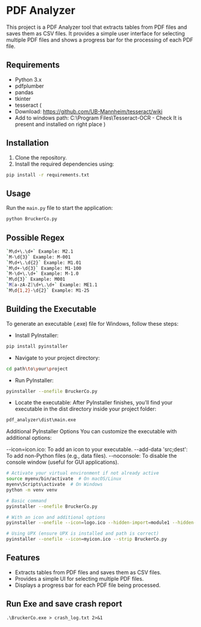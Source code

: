 # PDF Analyzer

This project is a PDF Analyzer tool that extracts tables from PDF files and saves them as CSV files. It provides a simple user interface for selecting multiple PDF files and shows a progress bar for the processing of each PDF file.

## Requirements

- Python 3.x
- pdfplumber
- pandas
- tkinter
- tesseract (
- Download: https://github.com/UB-Mannheim/tesseract/wiki
- Add to windows path: C:\Program Files\Tesseract-OCR -  Check It is present and installed on right place
  )

## Installation

1. Clone the repository.
2. Install the required dependencies using:

```sh
pip install -r requirements.txt
```
 
## Usage

Run the `main.py` file to start the application:

```sh
python BruckerCo.py
```

## Possible Regex

```sh
`M\d+\.\d+` Example: M2.1
`M-\d{3}` Example: M-001
`M\d+\.\d{2}` Example: M1.01
`M\d+-\d{3}` Example: M1-100
`M-\d+\.\d+` Example: M-1.0
`M\d{3}` Example: M001
`M[a-zA-Z]\d+\.\d+` Example: ME1.1
`M\d{1,2}-\d{2}` Example: M1-25
```

## Building the Executable
To generate an executable (.exe) file for Windows, follow these steps:

- Install PyInstaller:
```sh
pip install pyinstaller
```

- Navigate to your project directory:
```sh
cd path\to\your\project
```

- Run PyInstaller:
```sh
pyinstaller --onefile BruckerCo.py
```

- Locate the executable:
After PyInstaller finishes, you'll find your executable in the dist directory inside your project folder:
```sh
pdf_analyzer\dist\main.exe
```

Additional PyInstaller Options
You can customize the executable with additional options:

--icon=icon.ico: To add an icon to your executable.
--add-data 'src;dest': To add non-Python files (e.g., data files).
--noconsole: To disable the console window (useful for GUI applications).

```sh
# Activate your virtual environment if not already active
source myenv/bin/activate  # On macOS/Linux
myenv\Scripts\activate  # On Windows
python -m venv venv

# Basic command
pyinstaller --onefile BruckerCo.py

# With an icon and additional options
pyinstaller --onefile --icon=logo.ico --hidden-import=module1 --hidden-import=module2 BruckerCo.py

# Using UPX (ensure UPX is installed and path is correct)
pyinstaller --onefile --icon=myicon.ico --strip BruckerCo.py
```

## Features

- Extracts tables from PDF files and saves them as CSV files.
- Provides a simple UI for selecting multiple PDF files.
- Displays a progress bar for each PDF file being processed.


## Run Exe and save crash report
`
.\BruckerCo.exe > crash_log.txt 2>&1
`